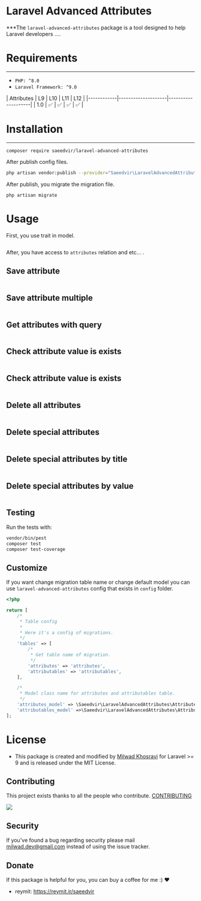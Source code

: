 # Laravel Advanced Attributes


***The `laravel-advanced-attributes` package is a tool designed to help Laravel developers ....

# Requirements
***

- `PHP: ^8.0`
- `Laravel Framework: ^9.0`

| Attributes | L9                 | L10                | L11                | L12                |
|------------|--------------------|--------------------|
| 1.0        | :white_check_mark: | :white_check_mark: | :white_check_mark: | :white_check_mark: |

# Installation
***
```
composer require saeedvir/laravel-advanced-attributes
```
After publish config files.<br>
```bash
php artisan vendor:publish --provider="Saeedvir\LaravelAdvancedAttributes\LaravelAdvancedAttributesServiceProvider"
```
After publish, you migrate the migration file.
```
php artisan migrate
```

# Usage
First, you use trait in model.
```php


```

After, you have access to `attributes` relation and etc... .

## Save attribute


```php

```

## Save attribute multiple



```php

```

## Get attributes with query


```php

```

## Check attribute value is exists


```php

```

## Check attribute value is exists



```php

```

## Delete all attributes



```php

```

## Delete special attributes



```php

```

## Delete special attributes by title



```php

```

## Delete special attributes by value



```php
```

## Testing

Run the tests with:

``` bash
vendor/bin/pest
composer test
composer test-coverage
```

## Customize

If you want change migration table name or change default model you can use `laravel-advanced-attributes` config that exists in `config` folder.

```php
<?php

return [
    /*
     * Table config
     *
     * Here it's a config of migrations.
     */
    'tables' => [
        /*
         * Get table name of migration.
         */
        'attributes' => 'attributes',
        'attributables' => 'attributables',
    ],

    /*
     * Model class name for attributes and attributables table.
     */
    'attributes_model' => \Saeedvir\LaravelAdvancedAttributes\Attribute::class,
    'attributables_model' =>\Saeedvir\LaravelAdvancedAttributes\Attributable::class,
];
```

# License
* This package is created and modified by <a href="https://github.com/saeedvir" target="_blank">Milwad Khosravi</a> for Laravel >= 9 and is released under the MIT License.

## Contributing

This project exists thanks to all the people who
contribute. [CONTRIBUTING](https://github.com/milwad-dev/laravel-attributes/graphs/contributors)

<a href="https://github.com/saeedvir/laravel-advanced-attributes/graphs/contributors"><img src="https://opencollective.com/laravel-advanced-attributes/contributors.svg?width=890&button=false" /></a>

## Security

If you've found a bug regarding security please mail [milwad.dev@gmail.com](mailto:saeed.es91@gmail.com) instead of
using the issue tracker.

## Donate

If this package is helpful for you, you can buy a coffee for me :) ❤️

- reymit: https://reymit.ir/saeedvir
